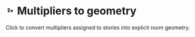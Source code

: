 # ![](../../.gitbook/assets/multipliers-to-geo.svg#thumbnail) Multipliers to geometry

Click to convert multipliers assigned to stories into explicit room geometry.

<style>
img[src*="#thumbnail"] {
   width:50px;
   height:50px;
}
</style>